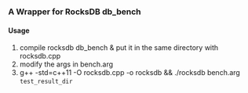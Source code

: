 ### A Wrapper for RocksDB db_bench

#### Usage
1. compile rocksdb db_bench & put it in the same directory with rocksdb.cpp
2. modify the args in bench.arg
3. g++ -std=c++11 -O rocksdb.cpp -o rocksdb && ./rocksdb bench.arg `test_result_dir`
